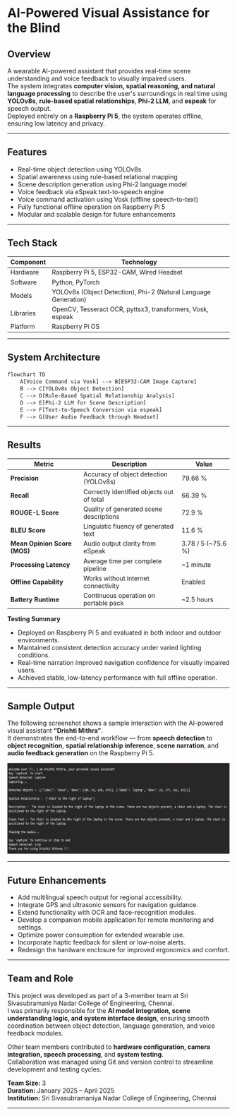 # AI-Powered Visual Assistance for the Blind

## Overview
A wearable AI-powered assistant that provides real-time scene understanding and voice feedback to visually impaired users.  
The system integrates **computer vision, spatial reasoning, and natural language processing** to describe the user's surroundings in real time using **YOLOv8s**, **rule-based spatial relationships**, **Phi-2 LLM**, and **espeak** for speech output.  
Deployed entirely on a **Raspberry Pi 5**, the system operates offline, ensuring low latency and privacy.

---

## Features
- Real-time object detection using YOLOv8s  
- Spatial awareness using rule-based relational mapping  
- Scene description generation using Phi-2 language model  
- Voice feedback via eSpeak text-to-speech engine  
- Voice command activation using Vosk (offline speech-to-text)  
- Fully functional offline operation on Raspberry Pi 5  
- Modular and scalable design for future enhancements  

---

## Tech Stack

| Component | Technology |
|------------|-------------|
| Hardware | Raspberry Pi 5, ESP32-CAM, Wired Headset |
| Software | Python, PyTorch |
| Models | YOLOv8s (Object Detection), Phi-2 (Natural Language Generation) |
| Libraries | OpenCV, Tesseract OCR, pyttsx3, transformers, Vosk, espeak |
| Platform | Raspberry Pi OS |

---

## System Architecture
```mermaid
flowchart TD
    A[Voice Command via Vosk] --> B[ESP32-CAM Image Capture]
    B --> C[YOLOv8s Object Detection]
    C --> D[Rule-Based Spatial Relationship Analysis]
    D --> E[Phi-2 LLM for Scene Description]
    E --> F[Text-to-Speech Conversion via espeak]
    F --> G[User Audio Feedback through Headset]
```

---

## Results

| Metric | Description | Value |
|---------|--------------|--------|
| **Precision** | Accuracy of object detection (YOLOv8s) | 79.66 % |
| **Recall** | Correctly identified objects out of total | 66.39 % |
| **ROUGE-L Score** | Quality of generated scene descriptions | 72.9 % |
| **BLEU Score** | Linguistic fluency of generated text | 11.6 % |
| **Mean Opinion Score (MOS)** | Audio output clarity from eSpeak | 3.78 / 5 (~75.6 %) |
| **Processing Latency** | Average time per complete pipeline | ~1 minute |
| **Offline Capability** | Works without internet connectivity | Enabled |
| **Battery Runtime** | Continuous operation on portable pack | ~2.5 hours |

**Testing Summary**
- Deployed on Raspberry Pi 5 and evaluated in both indoor and outdoor environments.  
- Maintained consistent detection accuracy under varied lighting conditions.  
- Real-time narration improved navigation confidence for visually impaired users.  
- Achieved stable, low-latency performance with full offline operation.

---

## Sample Output

The following screenshot shows a sample interaction with the AI-powered visual assistant **“Drishti Mithra”**.  
It demonstrates the end-to-end workflow — from **speech detection** to **object recognition**, **spatial relationship inference**, **scene narration**, and **audio feedback generation** on the Raspberry Pi 5.

![Sample Output](Output.png)

---

## Future Enhancements
- Add multilingual speech output for regional accessibility.  
- Integrate GPS and ultrasonic sensors for navigation guidance.  
- Extend functionality with OCR and face-recognition modules.  
- Develop a companion mobile application for remote monitoring and settings.  
- Optimize power consumption for extended wearable use.  
- Incorporate haptic feedback for silent or low-noise alerts.  
- Redesign the hardware enclosure for improved ergonomics and comfort.  

---

## Team and Role

This project was developed as part of a 3-member team at Sri Sivasubramaniya Nadar College of Engineering, Chennai.  
I was primarily responsible for the **AI model integration, scene understanding logic, and system interface design**, ensuring smooth coordination between object detection, language generation, and voice feedback modules.  

Other team members contributed to **hardware configuration, camera integration, speech processing**, and **system testing**.  
Collaboration was managed using Git and version control to streamline development and testing cycles.

**Team Size:** 3  
**Duration:** January 2025 – April 2025  
**Institution:** Sri Sivasubramaniya Nadar College of Engineering, Chennai


---

